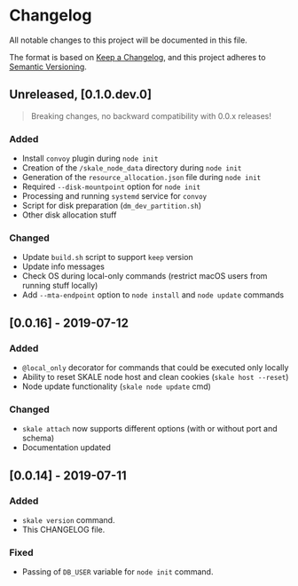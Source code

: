 # Changelog
All notable changes to this project will be documented in this file.

The format is based on [Keep a Changelog](https://keepachangelog.com/en/1.0.0/),
and this project adheres to [Semantic Versioning](https://semver.org/spec/v2.0.0.html).

## Unreleased, [0.1.0.dev.0]

> Breaking changes, no backward compatibility with 0.0.x releases!

### Added

- Install `convoy` plugin during `node init`
- Creation of the `/skale_node_data` directory during `node init`
- Generation of the `resource_allocation.json` file during `node init`
- Required `--disk-mountpoint` option for `node init`
- Processing and running `systemd` service for `convoy`
- Script for disk preparation (`dm_dev_partition.sh`)
- Other disk allocation stuff

### Changed

- Update `build.sh` script to support `keep` version
- Update info messages
- Check OS during local-only commands (restrict macOS users from running stuff locally)
- Add `--mta-endpoint` option to `node install` and `node update` commands

## [0.0.16] - 2019-07-12

### Added

- `@local_only` decorator for commands that could be executed only locally
- Ability to reset SKALE node host and clean cookies (`skale host --reset`)
- Node update functionality (`skale node update` cmd)

### Changed

- `skale attach` now supports different options (with or without port and schema)
- Documentation updated


## [0.0.14] - 2019-07-11

### Added

- `skale version` command.
- This CHANGELOG file.

### Fixed

- Passing of `DB_USER` variable for `node init` command.